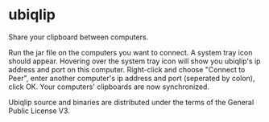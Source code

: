 ubiqlip
=======

Share your clipboard between computers.

Run the jar file on the computers you want to connect. A system tray icon should appear. Hovering over the system tray icon will show you ubiqlip's ip address and port on this computer. Right-click and choose "Connect to Peer", enter another computer's ip address and port (seperated by colon), click OK. Your computers' clipboards are now synchronized.

Ubiqlip source and binaries are distributed under the terms of the General Public License V3. 